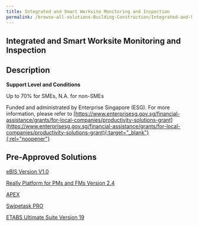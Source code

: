 ```yaml
---
title: Integrated and Smart Worksite Monitoring and Inspection
permalink: /browse-all-solutions-Building-Construction/Integrated-and-Smart-Worksite-Monitoring-and-Inspection
---
```


## Integrated and Smart Worksite Monitoring and Inspection
## Description

**Support Level and Conditions**

Up to 70% for SMEs, N.A. for non-SMEs

Funded and administrated by Enterprise Singapore (ESG). For more information, please refer to
[https://www.enterprisesg.gov.sg/financial-assistance/grants/for-local-companies/productivity-solutions-grant](https://www.enterprisesg.gov.sg/financial-assistance/grants/for-local-companies/productivity-solutions-grant){:target="_blank"}{:rel="noopener"}

## Pre-Approved Solutions

<a href='/productivity-solutions-grant/solutionrepo/solution2292' target='_blank'>eBIS Version V1.0</a><br>

<a href='/productivity-solutions-grant/solutionrepo/solution2296' target='_blank'>Really Platform for PMs and FMs Version 2.4</a><br>

<a href='/productivity-solutions-grant/solutionrepo/solution2337' target='_blank'>APEX</a><br>

<a href='/productivity-solutions-grant/solutionrepo/solution2356' target='_blank'>Swipetask PRO</a><br>

<a href='/productivity-solutions-grant/solutionrepo/solution2402' target='_blank'>ETABS Ultimate Suite Version 19</a><br>

